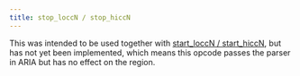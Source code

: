 ```yaml
---
title: stop_loccN / stop_hiccN
---
```

This was intended to be used together with [start_loccN / start_hiccN](start_lo_hiccN),
but has not yet been implemented, which means this opcode passes the parser in
ARIA but has no effect on the region.
